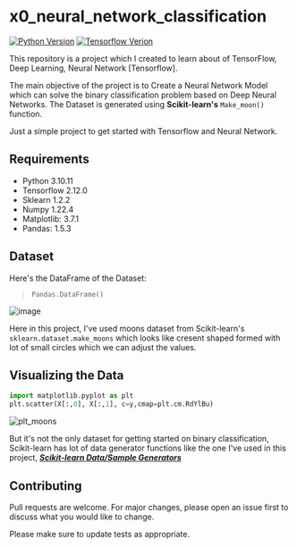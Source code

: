 # x0_neural_network_classification

[![Python Version](https://img.shields.io/badge/language-python3.6-yellow.svg)](https://www.python.org/downloads/) [![Tensorflow Verion](https://img.shields.io/badge/language-tensorflow2.12-teal.svg)](https://www.tensorflow.org/install)



This repository is a project which I created to learn about of TensorFlow, Deep Learning, Neural Network [Tensorflow].

The main objective of the project is to Create a Neural Network Model which can solve the binary classification problem based on Deep Neural Networks.
The Dataset is generated using **Scikit-learn's** `Make_moon()` function.

Just a simple project to get started with Tensorflow and Neural Network.

## Requirements

- Python 3.10.11
- Tensorflow 2.12.0
- Sklearn 1.2.2
- Numpy 1.22.4
- Matplotlib: 3.7.1
- Pandas: 1.5.3

## Dataset
Here's the DataFrame of the Dataset:
> `Pandas.DataFrame()`

![image](https://github.com/Tharun-02/x0_neural_network_classification/assets/83574493/1e2569b9-f741-44eb-9ddf-e367389c8355)


Here in this project, I've used moons dataset from Scikit-learn's `sklearn.dataset.make_moons` which looks like cresent shaped formed with lot of small circles which we can adjust the values.

## Visualizing the Data
```python
import matplotlib.pyplot as plt
plt.scatter(X[:,0], X[:,1], c=y,cmap=plt.cm.RdYlBu)
```
![plt_moons](https://github.com/Tharun-02/x0_neural_network_classification/assets/83574493/8a9c353d-b292-474a-8b3a-9db819a8feaa)

But it's not the only dataset for getting started on binary classification, Scikit-learn has lot of data generator functions like the one I've used in this project,
[***Scikit-learn Data/Sample Generators***](https://scikit-learn.org/stable/modules/classes.html#module-sklearn.datasets)

## Contributing

Pull requests are welcome. For major changes, please open an issue first
to discuss what you would like to change.

Please make sure to update tests as appropriate.

